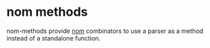 # nom methods

nom-methods provide [nom](https://github.com/rust-bakery/nom) combinators to
use a parser as a method instead of a standalone function.
